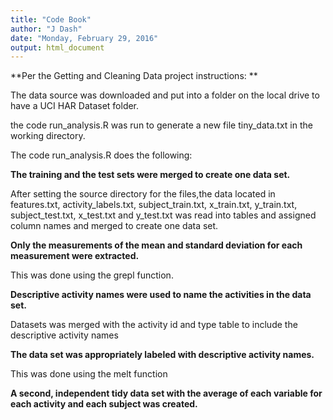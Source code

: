 ```yaml
---
title: "Code Book"
author: "J Dash"
date: "Monday, February 29, 2016"
output: html_document
---
```

**Per the Getting and Cleaning Data project instructions: **

The data source was downloaded and put into a folder on the local drive to have a UCI HAR Dataset folder.

the code run_analysis.R was run to generate a new file tiny_data.txt in the working directory.

The code run_analysis.R does the following:

**The training and the test sets were merged to create one data set.**

After setting the source directory for the files,the data located in features.txt,  activity_labels.txt, subject_train.txt, x_train.txt, y_train.txt, subject_test.txt, x_test.txt and y_test.txt was read into tables and assigned column names and merged to create one data set.

**Only the measurements of the mean and standard deviation for each measurement were extracted.**

This was done using the grepl function.

**Descriptive activity names were used to name the activities in the data set.**

Datasets was merged with the activity id and type table to include the descriptive activity names

**The data set was appropriately labeled with descriptive activity names.**

This was done using the melt function

**A second, independent tidy data set with the average of each variable for each activity and each subject was created.**


